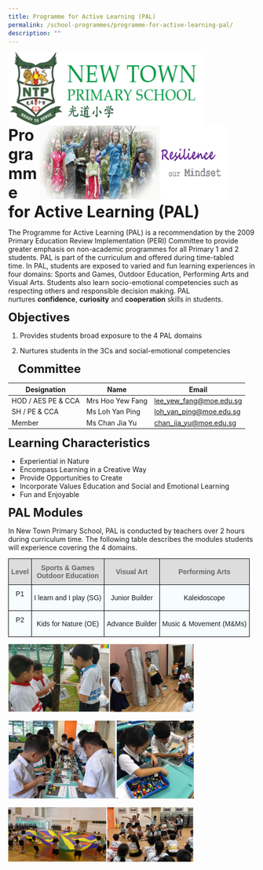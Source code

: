 ```yaml
---
title: Programme for Active Learning (PAL)
permalink: /school-programmes/programme-for-active-learning-pal/
description: ""
---
```


<img src="/images/logosub.png" style="width:400px;height:150px;margin-left:0px;" align = "left">

<img src="/images/Header%20GIF.gif" style="width:380px;height:150px;margin-right:60px;" align = "right">
<br><br><br><br><br><br>

**<font size=6>Programme for Active Learning (PAL)</font>**

The Programme for Active Learning (PAL) is a recommendation by the 2009 Primary Education Review Implementation (PERI) Committee to provide greater emphasis on non-academic programmes for all Primary 1 and 2 students. PAL is part of the curriculum and offered during time-tabled time. In PAL, students are exposed to varied and fun learning experiences in four domains: Sports and Games, Outdoor Education, Performing Arts and Visual Arts. Students also learn socio-emotional competencies such as respecting others and responsible decision making. PAL nurtures **confidence**, **curiosity** and **cooperation** skills in students.

  
**<font size=5>Objectives</font>**

1. Provides students broad exposure to the 4 PAL domains  

2. Nurtures students in the 3Cs and social-emotional competencies 

  

    
**<font size=5>Committee</font>**

| Designation | Name | Email |
| --- | --- | --- |
| HOD / AES PE & CCA | Mrs Hoo Yew Fang  | [lee\_yew\_fang@moe.edu.sg](mailto:lee_yew_fang@moe.edu.sg) |
| SH / PE & CCA | Ms Loh Yan Ping | [loh\_yan\_ping@moe.edu.sg](mailto:loh_yan_ping@moe.edu.sg) |
| Member | Ms Chan Jia Yu | [chan\_jia\_yu@moe.edu.sg](mailto:chan_jia_yu@moe.edu.sg) |

  
  
**<font size=5>Learning Characteristics</font>**

*   Experiential in Nature
*   Encompass Learning in a Creative Way
*   Provide Opportunities to Create
*   Incorporate Values Education and Social and Emotional Learning
*   Fun and Enjoyable

  
**<font size=5>PAL Modules</font>**

In New Town Primary School, PAL is conducted by teachers over 2 hours during curriculum time. The following table describes the modules students will experience covering the 4 domains.

<table style="border-collapse:collapse;border-spacing:0" class="tg"><thead><tr><th style="background-color:#DDD;border-color:black;border-style:solid;border-width:1px;color:#666;font-family:Arial, sans-serif;font-size:14px;font-weight:bold;overflow:hidden;padding:10px 5px;text-align:center;vertical-align:middle;word-break:normal"><span style="color:#666;background-color:#DDD">Level</span></th><th style="background-color:#DDD;border-color:black;border-style:solid;border-width:1px;color:#666;font-family:Arial, sans-serif;font-size:14px;font-weight:bold;overflow:hidden;padding:10px 5px;text-align:center;vertical-align:middle;word-break:normal"><span style="color:#666;background-color:#DDD">Sports &amp; Games</span><br><span style="color:#666;background-color:#DDD">Outdoor Education</span></th><th style="background-color:#DDD;border-color:black;border-style:solid;border-width:1px;color:#666;font-family:Arial, sans-serif;font-size:14px;font-weight:bold;overflow:hidden;padding:10px 5px;text-align:center;vertical-align:middle;word-break:normal"><span style="color:#666;background-color:#DDD">Visual Art</span></th><th style="background-color:#DDD;border-color:black;border-style:solid;border-width:1px;color:#666;font-family:Arial, sans-serif;font-size:14px;font-weight:bold;overflow:hidden;padding:10px 5px;text-align:center;vertical-align:middle;word-break:normal"><span style="color:#666;background-color:#DDD">Performing Arts</span></th></tr></thead><tbody><tr><td style="background-color:#F7FCFF;border-color:black;border-style:solid;border-width:1px;font-family:Arial, sans-serif;font-size:14px;overflow:hidden;padding:10px 5px;text-align:center;vertical-align:top;word-break:normal">P1<br><br></td><td style="background-color:#F7FCFF;border-color:black;border-style:solid;border-width:1px;font-family:Arial, sans-serif;font-size:14px;overflow:hidden;padding:10px 5px;text-align:center;vertical-align:middle;word-break:normal">I learn and I play (SG)<br></td><td style="background-color:#F7FCFF;border-color:black;border-style:solid;border-width:1px;font-family:Arial, sans-serif;font-size:14px;overflow:hidden;padding:10px 5px;text-align:center;vertical-align:middle;word-break:normal">Junior Builder<br></td><td style="background-color:#F7FCFF;border-color:black;border-style:solid;border-width:1px;font-family:Arial, sans-serif;font-size:14px;overflow:hidden;padding:10px 5px;text-align:center;vertical-align:middle;word-break:normal">Kaleidoscope<br></td></tr><tr><td style="background-color:#F7FCFF;border-color:black;border-style:solid;border-width:1px;font-family:Arial, sans-serif;font-size:14px;overflow:hidden;padding:10px 5px;text-align:center;vertical-align:top;word-break:normal">P2<br><br></td><td style="background-color:#F7FCFF;border-color:black;border-style:solid;border-width:1px;font-family:Arial, sans-serif;font-size:14px;overflow:hidden;padding:10px 5px;text-align:center;vertical-align:middle;word-break:normal">Kids for Nature (OE)<br></td><td style="background-color:#F7FCFF;border-color:black;border-style:solid;border-width:1px;font-family:Arial, sans-serif;font-size:14px;overflow:hidden;padding:10px 5px;text-align:center;vertical-align:middle;word-break:normal">Advance Builder<br></td><td style="background-color:#F7FCFF;border-color:black;border-style:solid;border-width:1px;font-family:Arial, sans-serif;font-size:14px;overflow:hidden;padding:10px 5px;text-align:center;vertical-align:middle;word-break:normal">Music &amp; Movement (M&amp;Ms)</td></tr></tbody></table>


<img src="/images/School%20Programmes/PAL%201.png"  
     style="width:75%">

<img src="/images/School%20Programmes/PAL%202.png"  
     style="width:75%">

<img src="/images/School%20Programmes/PAL%203.png"  
     style="width:75%">